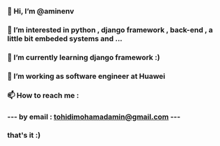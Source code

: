 ### 👋 Hi, I’m @aminenv
### 👀 I’m interested in python , django framework , back-end , a little bit embeded systems and ...
### 🌱 I’m currently learning django framework :)
### 💞️ I’m working as software engineer at Huawei
### 📫 How to reach me :
###                     --- by email : tohidimohamadamin@gmail.com ---
###                                    that's it :)

<!--
**aminenv/aminenv** is a ✨ _special_ ✨ repository because its `README.md` (this file) appears on your GitHub profile.

Here are some ideas to get you started:

- 🔭 I’m currently working on ...
- 🌱 I’m currently learning ...
- 👯 I’m looking to collaborate on ...
- 🤔 I’m looking for help with ...
- 💬 Ask me about ...
- 📫 How to reach me: ...
- 😄 Pronouns: ...
- ⚡ Fun fact: ...
-->
